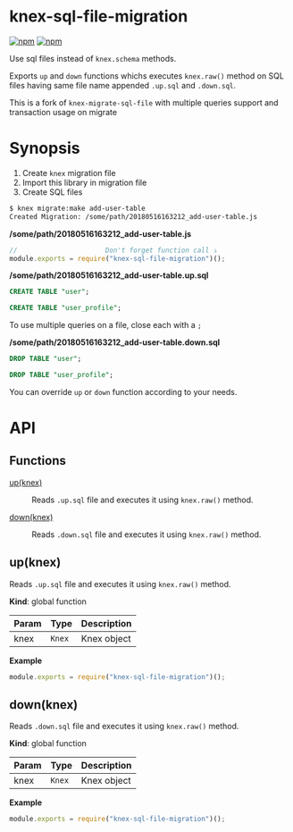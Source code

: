 # knex-sql-file-migration

[![npm](https://img.shields.io/npm/v/knex-sql-file-migration.svg)](https://www.npmjs.com/package/knex-sql-file-migration)
[![npm](https://img.shields.io/npm/dt/knex-sql-file-migration.svg)](https://www.npmjs.com/package/knex-sql-file-migration)

Use sql files instead of `knex.schema` methods.

Exports `up` and `down` functions whichs executes `knex.raw()` method on SQL files having same file name appended `.up.sql` and `.down.sql`.

This is a fork of `knex-migrate-sql-file` with multiple queries support and transaction usage on migrate

# Synopsis

1. Create `knex` migration file
2. Import this library in migration file
3. Create SQL files

```sh
$ knex migrate:make add-user-table
Created Migration: /some/path/20180516163212_add-user-table.js
```

**/some/path/20180516163212_add-user-table.js**

```js
//                      Don't forget function call ⤵
module.exports = require("knex-sql-file-migration")();
```

**/some/path/20180516163212_add-user-table.up.sql**

```sql
CREATE TABLE "user";

CREATE TABLE "user_profile";
```

To use multiple queries on a file, close each with a `;`

**/some/path/20180516163212_add-user-table.down.sql**

```sql
DROP TABLE "user";

DROP TABLE "user_profile";
```

You can override `up` or `down` function according to your needs.

# API

## Functions

<dl>
<dt><a href="#up">up(knex)</a></dt>
<dd><p>Reads <code>.up.sql</code> file and executes it using <code>knex.raw()</code> method.</p>
</dd>
<dt><a href="#down">down(knex)</a></dt>
<dd><p>Reads <code>.down.sql</code> file and executes it using <code>knex.raw()</code> method.</p>
</dd>
</dl>

<a name="up"></a>

## up(knex)

Reads `.up.sql` file and executes it using `knex.raw()` method.

**Kind**: global function

| Param | Type              | Description |
| ----- | ----------------- | ----------- |
| knex  | <code>Knex</code> | Knex object |

**Example**

```js
module.exports = require("knex-sql-file-migration")();
```

<a name="down"></a>

## down(knex)

Reads `.down.sql` file and executes it using `knex.raw()` method.

**Kind**: global function

| Param | Type              | Description |
| ----- | ----------------- | ----------- |
| knex  | <code>Knex</code> | Knex object |

**Example**

```js
module.exports = require("knex-sql-file-migration")();
```
